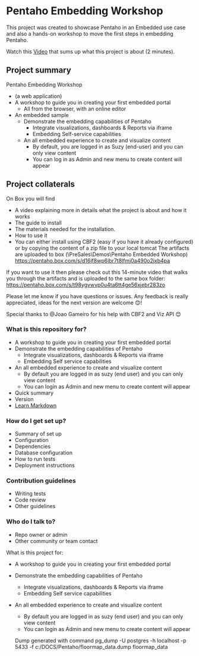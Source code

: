 # Pentaho Embedding Workshop #
This project was created to showcase Pentaho in an Embedded use case and also a hands-on workshop to move the first steps in embedding Pentaho.
 
Watch this [Video](https://pentaho.box.com/s/k57xkq36tg7uhi2bjm9m7w04edxjeee6) that sums up what this project is about  (2 minutes).

## Project summary ##
 
Pentaho Embedding Workshop

* (a web application) 
* A workshop to guide you in creating your first embedded portal 
  * All from the browser, with an online editor
* An embedded sample 
  * Demonstrate the embedding capabilities of Pentaho 
    * Integrate visualizations, dashboards & Reports via iframe
    * Embedding Self-service capabilities
  * An all embedded experience to create and visualize content 
    * By default, you are logged in as Suzy (end-user) and you can only view content
    * You can log in as Admin and new menu to create content will appear

## Project collaterals ##
On Box you will find 
* A video explaining more in details what the project is about and how it works
* The guide to install
* The materials needed for the installation.
* How to use it 
* You can either install using CBF2 (easy if you have it already configured) or by copying the content of a zip file to your local tomcat
The artifacts are uploaded to box (\PreSales\Demos\Pentaho Embedded Workshop)
https://pentaho.box.com/s/d16jf8wp6ibr7t8lfmj0a490o2jxb4pa
 
If you want to use it then please check out this 14-minute video that walks you through the artifacts and is uploaded to the same box folder:
https://pentaho.box.com/s/t98ygvwvp0u4ta6tt4ge56xjebr283zo
 
Please let me know if you have questions or issues. 
Any feedback is really appreciated, ideas for the next version are welcome 😊!
 
Special thanks to @Joao Gameiro for his help with CBF2 and Viz API 😊


### What is this repository for? ###

* A workshop to guide you in creating your first embedded portal
* Demonstrate the embedding capabilities of Pentaho
  * Integrate visualizations, dashboards & Reports via iframe
  * Embedding Self service capabilities
* An all embedded experience to create and visualize content
  * By default you are logged in as suzy (end user) and you can only view content
  * You can login as Admin and new menu to create content will appear
 * Quick summary
* Version
* [Learn Markdown](https://bitbucket.org/tutorials/markdowndemo)

### How do I get set up? ###

* Summary of set up
* Configuration
* Dependencies
* Database configuration
* How to run tests
* Deployment instructions

### Contribution guidelines ###

* Writing tests
* Code review
* Other guidelines

### Who do I talk to? ###

* Repo owner or admin
* Other community or team contact

What is this project for:

* A workshop to guide you in creating your first embedded portal
* Demonstrate the embedding capabilities of Pentaho
  * Integrate visualizations, dashboards & Reports via iframe
  * Embedding Self service capabilities
* An all embedded experience to create and visualize content
  * By default you are logged in as suzy (end user) and you can only view content
  * You can login as Admin and new menu to create content will appear
  
  Dump generated with command
pg_dump -U postgres -h localhost  -p 5433 -f c:/DOCS/Pentaho/floormap_data.dump floormap_data
